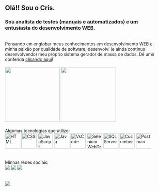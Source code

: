 ## Olá!! Sou o Cris.
### Sou analista de testes (manuais e automatizados) e um entusiasta do desenvolvimento WEB.
<br>
Pensando em englobar meus conhecimentos em desenvolvimento WEB e minha paixão por qualidade de software, desenvolvi (e ainda continuo desenvolvendo) meu próprio sistema gerador de massa de dados. Dê uma conferida <a href = "https://cristhofer-qa.github.io/Massa-de-Dados/" target="_blank"> clicando aqui</a>!
<br>
<br>
<div>
  <img height = "180em" src = "https://github-readme-stats.vercel.app/api?username=Cristhofer-QA&show_icons=true&theme=dark">
  <img height = "180em" src = "https://github-readme-stats.vercel.app/api/top-langs/?username=Cristhofer-QA&layout=compact">
</div>
<br>
  Algumas tecnologias que utilizo:
<br>
  
<div style="display: inline_block">
  <img height = "50px" title = "HTML" src="https://cdn.jsdelivr.net/gh/devicons/devicon/icons/html5/html5-original.svg" />
  <img height = "50px" title = "CSS" src="https://cdn.jsdelivr.net/gh/devicons/devicon/icons/css3/css3-original.svg" />
  <img height = "50px" title = "JavaScript" src="https://cdn.jsdelivr.net/gh/devicons/devicon/icons/javascript/javascript-original.svg" />
  <img height = "50px" title = "Java" src="https://cdn.jsdelivr.net/gh/devicons/devicon/icons/java/java-original.svg" />
  <img height = "50px" title = "VsCode" src="https://cdn.jsdelivr.net/gh/devicons/devicon/icons/vscode/vscode-original.svg" />
  <img height = "50px" title = "Selenium WebDriver" src="https://cdn.jsdelivr.net/gh/devicons/devicon/icons/selenium/selenium-original.svg" />
  <img height = "50px" title = "SQL Server" src="https://cdn.jsdelivr.net/gh/devicons/devicon/icons/microsoftsqlserver/microsoftsqlserver-plain-wordmark.svg" />
  <img height = "50px" title = "Cucumber" src="https://cdn.jsdelivr.net/gh/devicons/devicon/icons/cucumber/cucumber-plain.svg" />
  <img height = "50px" title = "Postman" src="https://www.vectorlogo.zone/logos/getpostman/getpostman-icon.svg" />
</div>
<br>
<br>
  Minhas redes sociais:
<br>
<div>
  <a href="https://www.linkedin.com/in/cristhofer-mian-6a7894175/" target = "_blank"><img src = "https://img.shields.io/badge/LinkedIn-0077B5?style=for-the-badge&logo=linkedin&logoColor=white" target = "_blank"/></a>
  <a href="mailto:cristhofermian.qa@gmail.com" target = "_blank"><img src = "https://img.shields.io/badge/Gmail-D14836?style=for-the-badge&logo=gmail&logoColor=white" target = "_blank"/></a>
  <a href="https://www.instagram.com/cris_mian/" target = "_blank"><img src = "https://img.shields.io/badge/Instagram-E4405F?style=for-the-badge&logo=instagram&logoColor=white" target = "_blank"/></a>
</div>
<br>
<br>
<div>
  <img src = "https://user-images.githubusercontent.com/74038190/225813708-98b745f2-7d22-48cf-9150-083f1b00d6c9.gif">
</div>
